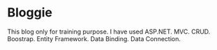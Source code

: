 ﻿# Bloggie
This blog only for training purpose. I have used ASP.NET. MVC. CRUD. Boostrap. Entity Framework. Data Binding. Data Connection. 